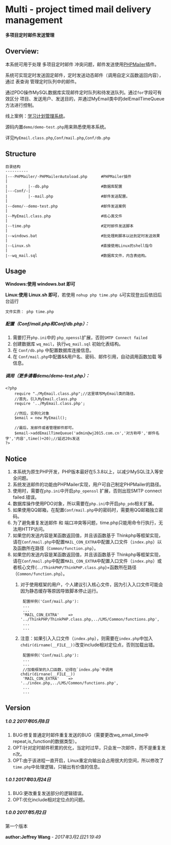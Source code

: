 # Multi - project timed mail delivery management

**多项目定时邮件发送管理**  
## Overview:

本系统可用于处理 多项目定时邮件 冲突问题，邮件发送使用[PHPMailer](https://github.com/PHPMailer/PHPMailer)插件。
  
系统可实现定时发送固定邮件，定时发送动态邮件（调用自定义函数返回内容），通过 表查询 管理定时队列中的邮件。

通过PDO操作MySQL数据库实现邮件定时队列和待发送队列。通过`for`字段可有效区分 项目、发送用户、发送目的，并通过MyEmail类中的delEmailTimeQueue方法进行控制。

线上案例：[学习计划管理系统](http://wj2015.com.cn)。

源码内置`demo/demo-test.php`用来熟悉使用本系统。

详见`MyEmail.class.php`,`Conf/mail.php`,`Conf/db.php`

## Structure

    目录结构
    ----------
    |---PHPMailer/-PHPMailerAutoload.php      #PHPMailer插件
    |
    |         |--db.php                       #数据库配置
    |---Conf/-|
    |         |--mail.php                     #邮件发送配置。
    |
    |--demo/--demo-test.php                   #邮件发送案例
    |
    |--MyEmail.class.php                      #核心类文件
    |
    |--time.php                               #定时邮件发送脚本
    |
    |--windows.bat                            #批处理刷脚本以达到定时发送效果
    |
    |--Linux.sh                               #直接使用Linux的shell指令
    |
    |--wq_mail.sql                            #数据库文件，内含表结构。
## Usage

**Windows:使用 windows.bat 即可**  

**Linux:使用 Linux.sh 即可**，若使用 `nohup php time.php &`可实现登出后依旧后台运行
  
    文件实质： php time.php

##### 配置（Conf/mail.php和Conf/db.php）：

1. 需要打开`php.ini`中的 `php_openssl`扩展，否则`SMTP Connect failed`
1. 创建数据库 `wq_mail`，执行`wq_mail.sql` 初始化表结构。
1. 在 `Conf/db.php` 中配置数据库连接信息。
1. 在 `Conf/mail.php`中配置&&用户名、密码、邮件引用，自动调用函数加载 等信息。

##### 调用（更多请看demo/demo-test.php）：


    <?php
        require "./MyEmail.class.php";//这里填写MyEmail类的路径。
        //首先，引入MyEmail.class.php
        require '../MyEmail.class.php';
        
        //然后，实例化对象
        $email = new MyEmail();
        
        //最后，发邮件或者管理邮件即可。
        $email->addEmailTimeQueue('admin@wj2015.com.cn','对方称呼','邮件名字','内容',time()+20);//延迟20s发送
    ?>

## Notice

1. 本系统为原生PHP开发，PHP版本最好在5.3.8以上，以减少MySQL注入等安全问题。
1. 系统发送邮件的功能由PHPMailer实现，用户可自己制定PHPMailer的路径。
1. 使用时，需要在`php.ini`中开启`php_openssl` 扩展，否则出现SMTP connect failed.错误。
1. 数据库操作使用PDO对象，所以需要在`php.ini`中开启`php_pdo`相关扩展。
1. 如果使用QQ邮箱，在配置`Conf/mail.php`中的密码时，需要用QQ邮箱独立密码。
1. 为了避免重复发送邮件 和 端口冲突等问题，time.php只能用命令行执行，无法用HTTP访问。
1. 如果您的发送内容是某函数返回值，并且该函数基于 Thinkphp等框架实现，请在`Conf/mail.php`中配置`MAIL_CON_EXTRA`中配置入口文件（`index.php`）以及函数所在路径（`Common/function.php`）。
1. 如果您的发送内容是某函数返回值，并且该函数基于 Thinkphp等框架实现，请在`Conf/mail.php`中配置`MAIL_CON_EXTRA`中配置入口文件（`index.php`）或者核心文件(`../ThinkPHP/ThinkPHP.class.php`)+函数所在路径（`Common/function.php`）。
    1. 对于使用框架的用户，个人建议引入核心文件，因为引入入口文件可能会因为静态缓存等原因导致脚本停止运行。

            配置样例('Conf/mail.php'):
            ...
            ...
            'MAIL_CON_EXTRA'    =>  '../ThinkPHP/ThinkPHP.class.php,../LMS/Common/functions.php',
            ...
            ...
    1. 注意：如果引入入口文件（`index.php`），则需要在`index.php`中加入`chdir(dirname(__FILE__))`改变include相对定位点，否则加载出错。

            配置样例('Conf/mail.php'):
            ...
            ...
            //加载框架的入口函数，记得在`index.php`中调用chdir(dirnane(__FILE__))
            'MAIL_CON_EXTRA'    =>  '../index.php,../LMS/Common/functions.php',
            ...
            ...

## Version

##### 1.0.2			2017年05月8日
1. BUG:修复普通定时邮件重复发送的BUG（需要更改wq_email_time中repeat,is_function的数据类型）。
1. OPT:针对定时邮件积累的优化，当定时过早，只会发一次邮件，而不是重复发n次。
1. OPT:由于该进程一直开启，Linux重定向输出会占用很大的空间，所以修改了`time.php`中处理逻辑，只输出有价值的信息。

##### 1.0.1			2017年03月24日

1. BUG:更改重复发送部分的逻辑错误。
1. OPT:优化include相对定位点的问题。

##### 1.0.0			2017年5月2日

第一个版本

**author:Jeffrey Wang**  - *2017年3月2日21:19:49*

